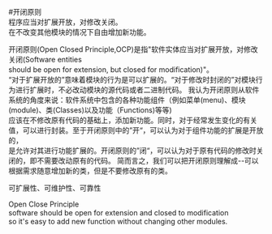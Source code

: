 #开闭原则  
程序应当对扩展开放，对修改关闭。  
在不改变其他模块的情况下自由增加新功能。  

开闭原则(Open Closed Principle,OCP)是指"软件实体应当对扩展开放，对修改关闭(Software entities  
should be open for extension, but closed for modification)"。  
“对于扩展开放的”意味着模块的行为是可以扩展的。“对于修改时封闭的”对模块行为进行扩展时，不必改动模块的源代码或者二进制代码。
我认为开闭原则从软件系统的角度来说：软件系统中包含的各种功能组件（例如菜单(menu)、模块(module)、类(Classes)以及功能（Functions)等等)  
应该在不修改原有代码的基础上，添加新功能。同时，对于经常发生变化的有关值，可以进行封装。至于开闭原则中的”开“，可以认为对于组件功能的扩展是开放的，  
是允许对其进行功能扩展的。开闭原则的”闭“，可以认为对于原有代码的修改时关闭的，即不需要改动原有的代码。
简而言之，我们可以把开闭原则理解成--可以根据需求随意增加新的类，但是不要修改原有的类。




可扩展性、可维护性、可靠性



Open Close Principle  
software should be open for extension and closed to modification  
so it's easy to add new function without changing other modules.  